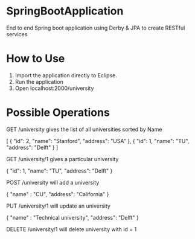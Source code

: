 # SpringBootApplication
End to end Spring boot application using Derby &amp; JPA to create RESTful services

# How to Use
1. Import the application directly to Eclipse. 
2. Run the application
3. Open localhost:2000/university

# Possible Operations
GET /university gives the list of all universities sorted by Name

[
    {
        "id": 2,
        "name": "Stanford",
        "address": "USA"
    },
    {
        "id": 1,
        "name": "TU",
        "address": "Delft"
    }
]

GET /university/1 gives a particular university

{
        "id": 1,
        "name": "TU",
        "address": "Delft"
}

POST /university will add a university

{
 	"name" : "CU",
 	"address": "California"
}

PUT /university/1 will update an university

{
 	"name" : "Technical university",
 	"address": "Delft"
}

DELETE /university/1 will delete university with id = 1
